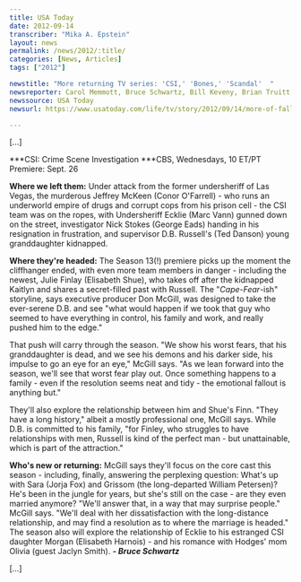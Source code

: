 ```yaml
---
title: USA Today
date: 2012-09-14
transcriber: "Mika A. Epstein"
layout: news
permalink: /news/2012/:title/
categories: [News, Articles]
tags: ["2012"]

newstitle: "More returning TV series: 'CSI,' 'Bones,' 'Scandal'  "
newsreporter: Carol Memmott, Bruce Schwartz, Bill Keveny, Brian Truitt
newssource: USA Today
newsurl: https://www.usatoday.com/life/tv/story/2012/09/14/more-of-falls-returning-tv-shows/57781778/1

---
```


[...]

***CSI: Crime Scene Investigation
***CBS, Wednesdays, 10 ET/PT
Premiere: Sept. 26

**Where we left them:** Under attack from the former undersheriff of Las Vegas, the murderous Jeffrey McKeen (Conor O'Farrell) - who runs an underworld empire of drugs and corrupt cops from his prison cell - the CSI team was on the ropes, with Undersheriff Ecklie (Marc Vann) gunned down on the street, investigator Nick Stokes (George Eads) handing in his resignation in frustration, and supervisor D.B. Russell's (Ted Danson) young granddaughter kidnapped.

**Where they're headed:** The Season 13(!) premiere picks up the moment the cliffhanger ended, with even more team members in danger - including the newest, Julie Finlay (Elisabeth Shue), who takes off after the kidnapped Kaitlyn and shares a secret-filled past with Russell. The "*Cape-Fear*-ish" storyline, says executive producer Don McGill, was designed to take the ever-serene D.B. and see "what would happen if we took that guy who seemed to have everything in control, his family and work, and really pushed him to the edge."

That push will carry through the season. "We show his worst fears, that his granddaughter is dead, and we see his demons and his darker side, his impulse to go an eye for an eye," McGill says. "As we lean forward into the season, we'll see that worst fear play out. Once something happens to a family - even if the resolution seems neat and tidy - the emotional fallout is anything but."

They'll also explore the relationship between him and Shue's Finn. "They have a long history," albeit a mostly professional one, McGill says. While D.B. is committed to his family, "for Finley, who struggles to have relationships with men, Russell is kind of the perfect man - but unattainable, which is part of the attraction."

**Who's new or returning:** McGill says they'll focus on the core cast this season - including, finally, answering the perplexing question: What's up with Sara (Jorja Fox) and Grissom (the long-departed William Petersen)? He's been in the jungle for years, but she's still on the case - are they even married anymore? "We'll answer that, in a way that may surprise people." McGill says. "We'll deal with her dissatisfaction with the long-distance relationship, and may find a resolution as to where the marriage is headed." The season also will explore the relationship of Ecklie to his estranged CSI daughter Morgan (Elisabeth Harnois) - and his romance with Hodges' mom Olivia (guest Jaclyn Smith). ***- Bruce Schwartz***

[...]
